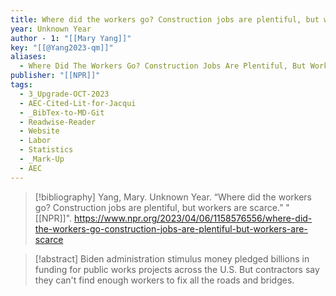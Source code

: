 ```yaml
---
title: Where did the workers go? Construction jobs are plentiful, but workers are scarce
year: Unknown Year
author - 1: "[[Mary Yang]]"
key: "[[@Yang2023-qm]]"
aliases:
  - Where Did The Workers Go? Construction Jobs Are Plentiful, But Workers Are Scarce
publisher: "[[NPR]]"
tags:
  - 3_Upgrade-OCT-2023
  - AEC-Cited-Lit-for-Jacqui
  - _BibTex-to-MD-Git
  - Readwise-Reader
  - Website
  - Labor
  - Statistics
  - _Mark-Up
  - AEC
---
```


> [!bibliography]
> Yang, Mary. Unknown Year. “Where did the workers go? Construction jobs are plentiful, but workers are scarce.” "[[NPR]]". https://www.npr.org/2023/04/06/1158576556/where-did-the-workers-go-construction-jobs-are-plentiful-but-workers-are-scarce

> [!abstract]
> Biden administration stimulus money pledged billions in funding for public works projects across the U.S. But contractors say they can't find enough workers to fix all the roads and bridges.